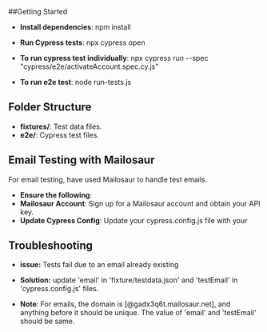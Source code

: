 ##Getting Started
- **Install dependencies**:
npm install

- **Run Cypress tests**:
npx cypress open
- **To run cypress test individually**:
npx cypress run --spec "cypress/e2e/activateAccount.spec.cy.js"   
- **To run e2e test**:
node run-tests.js 

## Folder Structure
- **fixtures/**: Test data files.
- **e2e/**: Cypress test files.

## Email Testing with Mailosaur
For email testing, have used Mailosaur to handle test emails.
- **Ensure the following**:
- **Mailosaur Account**: Sign up for a Mailosaur account and obtain your API key.
- **Update Cypress Config**: Update your cypress.config.js file with your 

## Troubleshooting
- **issue:** Tests fail due to an email already existing

- **Solution:** update 'email' in 'fixture/testdata.json' and 'testEmail' in 'cypress.config.js' files.
- **Note**: For emails, the domain is [@gadx3q6t.mailosaur.net], and anything before it should be unique. The value of 'email' and 'testEmail' should be same.
